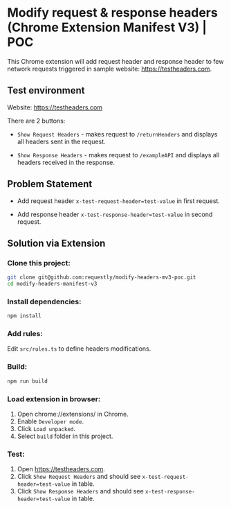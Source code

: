 # Modify request & response headers (Chrome Extension Manifest V3) | POC

This Chrome extension will add request header and response header to few network requests triggered in sample website: https://testheaders.com.

## Test environment
Website: https://testheaders.com

There are 2 buttons:

* `Show Request Headers` - makes request to `/returnHeaders` and displays all headers sent in the request.

* `Show Response Headers` - makes request to `/exampleAPI` and displays all headers received in the response.

## Problem Statement

* Add request header `x-test-request-header=test-value` in first request.

* Add response header `x-test-response-header=test-value` in second request.

## Solution via Extension

### Clone this project:

```sh
git clone git@github.com:requestly/modify-headers-mv3-poc.git
cd modify-headers-manifest-v3
```

### Install dependencies:

```sh
npm install
```

### Add rules:
Edit `src/rules.ts` to define headers modifications.

### Build:

```sh
npm run build
```

### Load extension in browser:

1. Open chrome://extensions/ in Chrome.
2. Enable `Developer mode`.
3. Click `Load unpacked`.
4. Select `build` folder in this project.

### Test:

1. Open https://testheaders.com.
2. Click `Show Request Headers` and should see `x-test-request-header=test-value` in table.
3. Click `Show Response Headers` and should see `x-test-response-header=test-value` in table.
